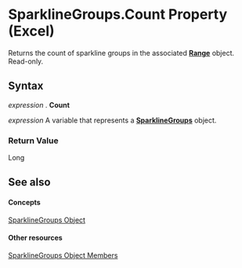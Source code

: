 
# SparklineGroups.Count Property (Excel)

Returns the count of sparkline groups in the associated  **[Range](b8207778-0dcc-4570-1234-f130532cc8cd.md)** object. Read-only.


## Syntax

 _expression_ . **Count**

 _expression_ A variable that represents a **[SparklineGroups](9bc6be34-fa2e-8652-ca92-fa9630b4d7a6.md)** object.


### Return Value

Long


## See also


#### Concepts


[SparklineGroups Object](9bc6be34-fa2e-8652-ca92-fa9630b4d7a6.md)
#### Other resources


[SparklineGroups Object Members](8737796e-c3dc-4304-0835-c04712a712a5.md)
